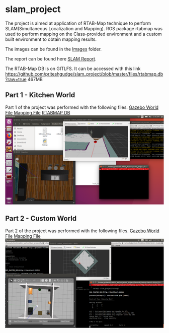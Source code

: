 # slam_project

The project is aimed at application of RTAB-Map technique to perform SLAM(Simultaneous Localization and Mapping). ROS package rtabmap was used to perform mapping on the Class-provided environment and a custom built environment to obtain mapping results.

The images can be found in the [Images](images/) folder.

The report can be found here [SLAM Report](report/main.pdf).

The RTAB-Map DB is on GITLFS. It can be accessed with this link https://github.com/priteshgudge/slam_project/blob/master/files/rtabmap.db?raw=true 467MB



## Part 1 - Kitchen World
Part 1 of the project was performed with the following files.
[Gazebo World File](worlds/kitchen_dining.world)
[Mapping File](launch/mapping.launch)
[RTABMAP DB](files/rtabmap.db)
![Kitchen Mapping Setup](https://raw.githubusercontent.com/priteshgudge/slam_project/master/images/initial_setup1.png "SLAM Implementation Setup")

## Part 2 - Custom World
Part 2 of the project was performed with the following files.
[Gazebo World File](worlds/layout2.world)
[Mapping File](launch/mapping2.launch)
![Custom Mapping Setup](https://raw.githubusercontent.com/priteshgudge/slam_project/master/images/part2/2_start.png "SLAM Implementation Setup")

